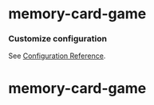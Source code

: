 # memory-card-game



### Customize configuration
See [Configuration Reference](https://cli.vuejs.org/config/).
# memory-card-game
